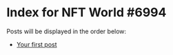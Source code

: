 # Index for NFT World #6994
Posts will be displayed in the order below:

- [Your first post](./001-first.md)

